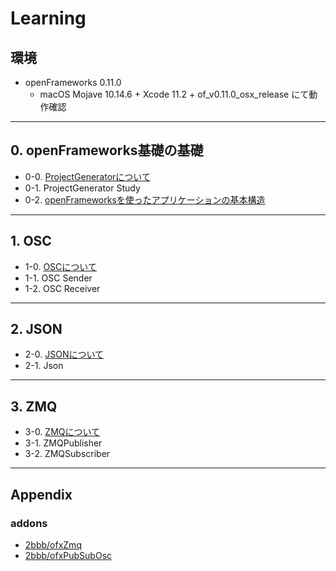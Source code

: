 # Learning

## 環境

* openFrameworks 0.11.0
  * macOS Mojave 10.14.6 + Xcode 11.2 + of_v0.11.0_osx_release にて動作確認

----

## 0. openFrameworks基礎の基礎

* 0-0. [ProjectGeneratorについて](./0-0_AboutPG.md)
* 0-1. ProjectGenerator Study
* 0-2. [openFrameworksを使ったアプリケーションの基本構造](./0-2_oFBasicStructure.md)

----

## 1. OSC

* 1-0. [OSCについて](./1-0_AboutOSC.md)
* 1-1. OSC Sender
* 1-2. OSC Receiver

----

## 2. JSON

* 2-0. [JSONについて](./2-0_AboutJSON.md)
* 2-1. Json

----

## 3. ZMQ

* 3-0. [ZMQについて](./3-0_AboutZMQ.md)
* 3-1. ZMQPublisher
* 3-2. ZMQSubscriber

----

## Appendix

### addons

* [2bbb/ofxZmq](https://github.com/2bbb/ofxZmq)
* [2bbb/ofxPubSubOsc](https://github.com/2bbb/ofxPubSubOsc)
